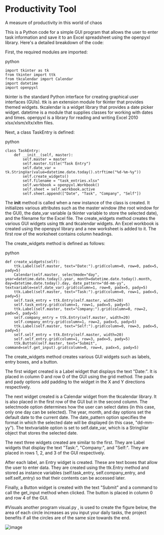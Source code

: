 # Productivity Tool
A measure of productivity in this world of chaos

This is a Python code for a simple GUI program that allows the user to enter task information and save it to an Excel spreadsheet using the openpyxl library. Here's a detailed breakdown of the code:

First, the required modules are imported:

python

    import tkinter as tk
    from tkinter import ttk
    from tkcalendar import Calendar
    import datetime
    import openpyxl

tkinter is the standard Python interface for creating graphical user interfaces (GUIs).
ttk is an extension module for tkinter that provides themed widgets.
tkcalendar is a widget library that provides a date picker widget.
datetime is a module that supplies classes for working with dates and times.
openpyxl is a library for reading and writing Excel 2010 xlsx/xlsm/xltx/xltm files.

Next, a class TaskEntry is defined:

python

    class TaskEntry:
        def __init__(self, master):
            self.master = master
            self.master.title("Task Entry")
            self.date_var = tk.StringVar(value=datetime.date.today().strftime("%d-%m-%y"))
            self.create_widgets()
            self.filename = "task_entries.xlsx"
            self.workbook = openpyxl.Workbook()
            self.sheet = self.workbook.active
            self.sheet.append(["Date", "Task", "Company", "Self"])

The __init__ method is called when a new instance of the class is created. It initializes various attributes such as the master window (the root window for the GUI), the date_var variable (a tkinter variable to store the selected date), and the filename for the Excel file.
The create_widgets method creates the various GUI widgets using ttk and tkcalendar widgets.
An Excel workbook is created using the openpyxl library and a new worksheet is added to it. The first row of the worksheet contains column headings.

The create_widgets method is defined as follows:

python

    def create_widgets(self):
        ttk.Label(self.master, text="Date:").grid(column=0, row=0, padx=5, pady=5)
        Calendar(self.master, selectmode="day", year=datetime.date.today().year, month=datetime.date.today().month, day=datetime.date.today().day, date_pattern="dd-mm-yy", textvariable=self.date_var).grid(column=1, row=0, padx=5, pady=5)
        ttk.Label(self.master, text="Task:").grid(column=0, row=1, padx=5, pady=5)
        self.task_entry = ttk.Entry(self.master, width=20)
        self.task_entry.grid(column=1, row=1, padx=5, pady=5)
        ttk.Label(self.master, text="Company:").grid(column=0, row=2, padx=5, pady=5)
        self.company_entry = ttk.Entry(self.master, width=20)
        self.company_entry.grid(column=1, row=2, padx=5, pady=5)
        ttk.Label(self.master, text="Self:").grid(column=0, row=3, padx=5, pady=5)
        self.self_entry = ttk.Entry(self.master, width=20)
        self.self_entry.grid(column=1, row=3, padx=5, pady=5)
        ttk.Button(self.master, text="Submit", command=self.get_input).grid(column=0, row=4, padx=5, pady=5)

The create_widgets method creates various GUI widgets such as labels, entry boxes, and a button.

The first widget created is a Label widget that displays the text "Date:". It is placed in column 0 and row 0 of the GUI using the grid method. The padx and pady options add padding to the widget in the X and Y directions respectively.

The next widget created is a Calendar widget from the tkcalendar library. It is also placed in the first row of the GUI but in the second column. The selectmode option determines how the user can select dates (in this case, only one day can be selected). The year, month, and day options set the default date to the current date. The date_pattern option specifies the format in which the selected date will be displayed (in this case, "dd-mm-yy"). The textvariable option is set to self.date_var, which is a StringVar object that stores the selected date.

The next three widgets created are similar to the first. They are Label widgets that display the text "Task:", "Company:", and "Self:". They are placed in rows 1, 2, and 3 of the GUI respectively.

After each label, an Entry widget is created. These are text boxes that allow the user to enter data. They are created using the ttk.Entry method and stored as instance variables (self.task_entry, self.company_entry, and self.self_entry) so that their contents can be accessed later.

Finally, a Button widget is created with the text "Submit" and a command to call the get_input method when clicked. The button is placed in column 0 and row 4 of the GUI.

#Visuals
another program visual.py , is used to create the figure below, the area of each circle increases as you input your daily tasks, the project benefits if all the circles are of the same size towards the end. 


![image](https://user-images.githubusercontent.com/37312093/231691516-dc1ed535-1ce8-4256-8b87-66c04ffe5861.png)

